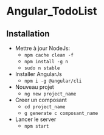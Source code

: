 # Angular_TodoList

## Installation

- Mettre à jour NodeJs:
  - `npm cache clean -f`
  - `npm install -g n`
  - `sudo n stable`
- Installer AngularJs
  - `npm i -g @angular/cli`
- Nouveau projet
  - `ng new project_name`
- Creer un composant
  - `cd project_name`
  - `g generate c composant_name`
- Lancer le server
  - `npm start`
   

